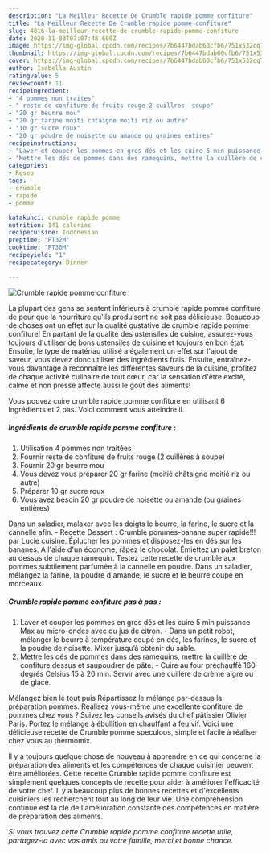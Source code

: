 ```yaml
---
description: "La Meilleur Recette De Crumble rapide pomme confiture"
title: "La Meilleur Recette De Crumble rapide pomme confiture"
slug: 4816-la-meilleur-recette-de-crumble-rapide-pomme-confiture
date: 2020-11-03T07:07:48.600Z
image: https://img-global.cpcdn.com/recipes/7b6447bdab60cfb6/751x532cq70/crumble-rapide-pomme-confiture-photo-principale-de-la-recette.jpg
thumbnail: https://img-global.cpcdn.com/recipes/7b6447bdab60cfb6/751x532cq70/crumble-rapide-pomme-confiture-photo-principale-de-la-recette.jpg
cover: https://img-global.cpcdn.com/recipes/7b6447bdab60cfb6/751x532cq70/crumble-rapide-pomme-confiture-photo-principale-de-la-recette.jpg
author: Isabella Austin
ratingvalue: 5
reviewcount: 11
recipeingredient:
- "4 pommes non traites"
- " reste de confiture de fruits rouge 2 cuillres  soupe"
- "20 gr beurre mou"
- "20 gr farine moiti chtaigne moiti riz ou autre"
- "10 gr sucre roux"
- "20 gr poudre de noisette ou amande ou graines entires"
recipeinstructions:
- "Laver et couper les pommes en gros dés et les cuire 5 min puissance Max au micro-ondes avec du jus de citron.  Dans un petit robot, mélanger le beurre à température coupé en dés, les farines, le sucre et la poudre de noisette. Mixer jusqu’à obtenir du sable."
- "Mettre les dés de pommes dans des ramequins, mettre la cuillère de confiture dessus et saupoudrer de pâte.  Cuire au four préchauffé 160 degrés Celsius 15 à 20 min. Servir avec une cuillère de crème aigre ou de glace."
categories:
- Resep
tags:
- crumble
- rapide
- pomme

katakunci: crumble rapide pomme 
nutrition: 141 calories
recipecuisine: Indonesian
preptime: "PT32M"
cooktime: "PT30M"
recipeyield: "1"
recipecategory: Dinner

---
```



![Crumble rapide pomme confiture](https://img-global.cpcdn.com/recipes/7b6447bdab60cfb6/751x532cq70/crumble-rapide-pomme-confiture-photo-principale-de-la-recette.jpg)

La plupart des gens se sentent inférieurs à crumble rapide pomme confiture de peur que la nourriture qu'ils produisent ne soit pas délicieuse. Beaucoup de choses ont un effet sur la qualité gustative de crumble rapide pomme confiture! En partant de la qualité des ustensiles de cuisine, assurez-vous toujours d'utiliser de bons ustensiles de cuisine et toujours en bon état. Ensuite, le type de matériau utilisé a également un effet sur l'ajout de saveur, vous devez donc utiliser des ingrédients frais. Ensuite, entraînez-vous davantage à reconnaître les différentes saveurs de la cuisine, profitez de chaque activité culinaire de tout cœur, car la sensation d'être excité, calme et non pressé affecte aussi le goût des aliments!

<!--inarticleads1-->

Vous pouvez cuire crumble rapide pomme confiture en utilisant 6 Ingrédients et 2 pas. Voici comment vous atteindre il.

##### Ingrédients de crumble rapide pomme confiture :

1. Utilisation 4 pommes non traitées
1. Fournir  reste de confiture de fruits rouge (2 cuillères à soupe)
1. Fournir 20 gr beurre mou
1. Vous devez vous préparer 20 gr farine (moitié châtaigne moitié riz ou autre)
1. Préparer 10 gr sucre roux
1. Vous avez besoin 20 gr poudre de noisette ou amande (ou graines entières)


Dans un saladier, malaxer avec les doigts le beurre, la farine, le sucre et la cannelle afin. - Recette Dessert : Crumble pommes-banane super rapide!!! par Lucie cuisine. Éplucher les pommes et disposez-les en dés sur les bananes. A l&#39;aide d&#39;un économe, râpez le chocolat. Émiettez un palet breton au dessus de chaque ramequin. Testez cette recette de crumble aux pommes subtilement parfumée à la cannelle en poudre. Dans un saladier, mélangez la farine, la poudre d&#39;amande, le sucre et le beurre coupé en morceaux. 

<!--inarticleads2-->

##### Crumble rapide pomme confiture pas à pas :

1. Laver et couper les pommes en gros dés et les cuire 5 min puissance Max au micro-ondes avec du jus de citron.  - Dans un petit robot, mélanger le beurre à température coupé en dés, les farines, le sucre et la poudre de noisette. Mixer jusqu’à obtenir du sable.
1. Mettre les dés de pommes dans des ramequins, mettre la cuillère de confiture dessus et saupoudrer de pâte.  - Cuire au four préchauffé 160 degrés Celsius 15 à 20 min. Servir avec une cuillère de crème aigre ou de glace.


Mélangez bien le tout puis Répartissez le mélange par-dessus la préparation pommes. Réalisez vous-même une excellente confiture de pommes chez vous ? Suivez les conseils avisés du chef pâtissier Olivier Paris. Portez le mélange à ébullition en chauffant à feu vif. Voici une délicieuse recette de Crumble pomme speculoos, simple et facile à réaliser chez vous au thermomix. 

<!--inarticleads1-->

<p>
Il y a toujours quelque chose de nouveau à apprendre en ce qui concerne la préparation des aliments et les compétences de chaque cuisinier peuvent être améliorées. Cette recette Crumble rapide pomme confiture est simplement quelques concepts de recette pour aider à améliorer l'efficacité de votre chef. Il y a beaucoup plus de bonnes recettes et d'excellents cuisiniers les recherchent tout au long de leur vie. Une compréhension continue est la clé de l'amélioration constante des compétences en matière de préparation des aliments.
</p>

<p>
<i>Si vous trouvez cette Crumble rapide pomme confiture recette utile, partagez-la avec vos amis ou votre famille, merci et bonne chance.</i>
</p>
